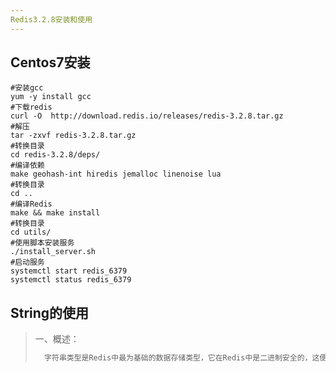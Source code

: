 ```yaml
---
Redis3.2.8安装和使用
---
```


## Centos7安装

```shell
#安装gcc
yum -y install gcc
#下载redis
curl -O  http://download.redis.io/releases/redis-3.2.8.tar.gz
#解压
tar -zxvf redis-3.2.8.tar.gz
#转换目录
cd redis-3.2.8/deps/
#编译依赖
make geohash-int hiredis jemalloc linenoise lua
#转换目录
cd ..
#编译Redis
make && make install
#转换目录
cd utils/
#使用脚本安装服务
./install_server.sh
#启动服务
systemctl start redis_6379
systemctl status redis_6379
```

## String的使用

> 一、概述：
>
> ```xml
>   字符串类型是Redis中最为基础的数据存储类型，它在Redis中是二进制安全的，这便意味着该类型可以接受任何格式的数据，如JPEG图像数据或Json对象描述信息等。在Redis中字符串类型的Value最多可以容纳的数据长度是512M。
> ```

